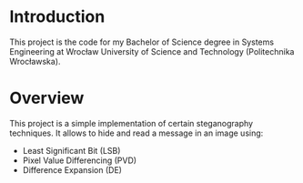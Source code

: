 # Introduction
This project is the code for my Bachelor of Science degree in Systems Engineering at Wrocław University of Science
and Technology (Politechnika Wrocławska).
# Overview
This project is a simple implementation of certain steganography techniques. It allows to hide and read a message in an 
image using:
- Least Significant Bit (LSB)
- Pixel Value Differencing (PVD)
- Difference Expansion (DE)
